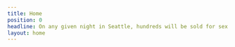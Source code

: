 ```yaml
---
title: Home
position: 0
headline: On any given night in Seattle, hundreds will be sold for sex.
layout: home
---
```


